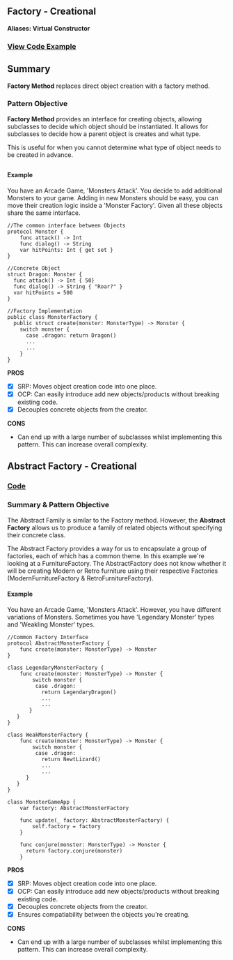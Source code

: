 

## Factory - Creational
**Aliases:
Virtual Constructor**

### [View Code Example](https://github.com/charlesmolyneux/DesignPatterns-Swift/tree/master/Project/DesignPatterns/DesignPatterns/Creational/Factory/FactoryExample)

## Summary
**Factory Method** replaces direct object creation with a factory method.


### Pattern Objective
**Factory Method** provides an interface for creating objects, allowing subclasses to decide which object should be instantiated. It allows for subclasses to decide how a parent object is creates and what type.

This is useful for when you cannot determine what type of object needs to be created in advance.
##

#### Example
You have an Arcade Game, 'Monsters Attack'. You decide to add additional Monsters to your game. Adding in new Monsters should be easy, you can move their creation logic inside a 'Monster Factory'. Given all these objects share the same interface.

```
//The common interface between Objects
protocol Monster {
	func attack() -> Int
	func dialog() -> String
	var hitPoints: Int { get set }
}

//Concrete Object
struct Dragon: Monster {
  func attack() -> Int { 50}
  func dialog() -> String { "Roar?" }
  var hitPoints = 500
}

//Factory Implementation
public class MonsterFactory {
  public struct create(monster: MonsterType) -> Monster {
    switch monster {
      case .dragon: return Dragon()
      ...
      ...
    }
}
```

**PROS**
 - [x] SRP: Moves object creation code into one place.
 - [x] OCP: Can easily introduce add new objects/products without breaking existing code.
 - [x] Decouples concrete objects from the creator.

**CONS**
 -  Can end up with a large number of subclasses whilst implementing this pattern. This can increase overall complexity.


## Abstract Factory - Creational

### [Code](https://github.com/charlesmolyneux/DesignPatterns-Swift/tree/master/Project/DesignPatterns/DesignPatterns/Creational/Factory/AbstractFactory)

### Summary & Pattern Objective
The Abstract Family is similar to the Factory method. However, the **Abstract Factory** allows us to produce a family of related objects without specifying their concrete class.

The Abstract Factory provides a way for us to encapsulate a group of factories, each of which has a common theme.
In this example we're looking at a FurnitureFactory. The AbstractFactory does not know whether it will be creating Modern or Retro furniture using their respective Factories (ModernFurnitureFactory & RetroFurnitureFactory).

#### Example
You have an Arcade Game, 'Monsters Attack'. However, you have different variations of Monsters.
Sometimes you have 'Legendary Monster' types and 'Weakling Monster' types.

```
//Common Factory Interface
protocol AbstractMonsterFactory {
	func create(monster: MonsterType) -> Monster
}

class LegendaryMonsterFactory {
	func create(monster: MonsterType) -> Monster {
		switch monster {
		 case .dragon:
		   return LegendaryDragon()
		   ...
		   ...
       }
   }
}

class WeakMonsterFactory {
	func create(monster: MonsterType) -> Monster {
		switch monster {
		 case .dragon:
		   return NewtLizard()
		   ...
		   ...
	  }
   }
}

class MonsterGameApp {
	var factory: AbstractMonsterFactory

	func update(_ factory: AbstractMonsterFactory) {
		self.factory = factory
	}

	func conjure(monster: MonsterType) -> Monster {
	  return factory.conjure(monster)
	}

```

**PROS**
 - [x] SRP: Moves object creation code into one place.
 - [x] OCP: Can easily introduce add new objects/products without breaking existing code.
 - [x] Decouples concrete objects from the creator.
 - [x] Ensures compatiability between the objects you're creating.

**CONS**
 -  Can end up with a large number of subclasses whilst implementing this pattern. This can increase overall complexity.
